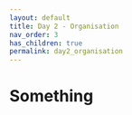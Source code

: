 ```yaml
---
layout: default
title: Day 2 - Organisation
nav_order: 3
has_children: true
permalink: day2_organisation
---
```


# Something